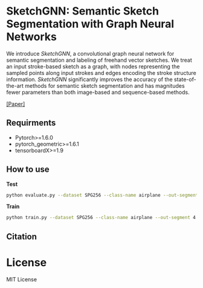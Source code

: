 # SketchGNN: Semantic Sketch Segmentation with Graph Neural Networks

We introduce *SketchGNN*, a convolutional graph neural network for semantic segmentation and labeling of freehand vector sketches. We treat an input stroke-based sketch as a graph, with nodes representing the sampled points along input strokes and edges encoding the stroke structure information. *SketchGNN* significantly improves the accuracy of the state-of-the-art methods for semantic sketch segmentation and has magnitudes fewer parameters than both image-based and sequence-based methods.

[[Paper]](https://arxiv.org/abs/2003.00678)

## Requirments

- Pytorch>=1.6.0
- pytorch_geometric>=1.6.1
- tensorboardX>=1.9

## How to use
**Test**

```bash
python evaluate.py --dataset SPG256 --class-name airplane --out-segment 4 --timestamp BEST --which-epoch bestloss
```

**Train**

````bash
python train.py --dataset SPG256 --class-name airplane --out-segment 4 --shuffle --stochastic
````



## Citation



# License

MIT License

